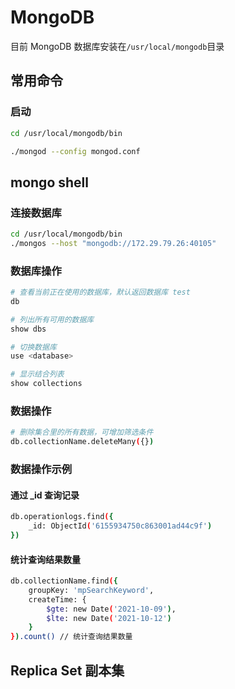 # MongoDB

目前 MongoDB 数据库安装在`/usr/local/mongodb`目录

## 常用命令

### 启动

```sh
cd /usr/local/mongodb/bin

./mongod --config mongod.conf
```

## mongo shell

### 连接数据库

```sh
cd /usr/local/mongodb/bin
./mongos --host "mongodb://172.29.79.26:40105"
```

### 数据库操作

```sh
# 查看当前正在使用的数据库，默认返回数据库 test
db

# 列出所有可用的数据库
show dbs

# 切换数据库
use <database>

# 显示结合列表
show collections
```

### 数据操作

```sh
# 删除集合里的所有数据，可增加筛选条件
db.collectionName.deleteMany({})
```

### 数据操作示例

#### 通过 _id 查询记录

```sh
db.operationlogs.find({
    _id: ObjectId('6155934750c863001ad44c9f')
})
```

#### 统计查询结果数量

```sh
db.collectionName.find({
    groupKey: 'mpSearchKeyword',
    createTime: {
        $gte: new Date('2021-10-09'),
        $lte: new Date('2021-10-12')
    }
}).count() // 统计查询结果数量
```

## Replica Set 副本集
